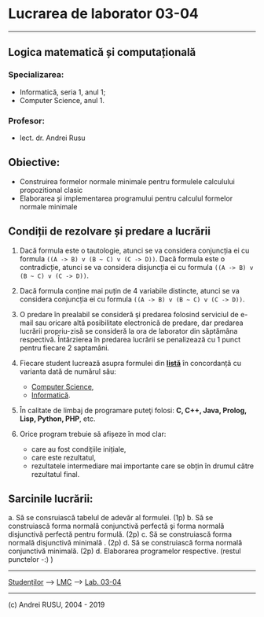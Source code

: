# Lucrarea de laborator 03-04

---

## Logica matematică și computațională

### Specializarea: 

* Informatică, seria 1, anul 1; 
* Computer Science, anul 1.

### Profesor:

* lect. dr. Andrei Rusu

## Obiective:
* Construirea formelor normale minimale pentru formulele calculului propozitional clasic
* Elaborarea și implementarea programului pentru calculul formelor normale minimale

## Condiții de rezolvare și predare a lucrării

1. Dacă formula este o tautologie, atunci se va considera conjuncția ei cu formula `((A -> B) v (B ~ C) v (C -> D))`. Dacă formula este o contradicție, atunci se va considera disjuncția ei cu formula `((A -> B) v (B ~ C) v (C -> D))`.

 

2. Dacă formula conține mai puțin de 4 variabile distincte, atunci se va considera conjuncția ei cu formula `((A -> B) v (B ~ C) v (C -> D))`.

3. O predare în prealabil se consideră şi predarea folosind serviciul de e-mail sau oricare altă posibilitate electronică de predare, dar predarea lucrării propriu-zisă se consideră la ora de laborator din săptămâna respectivă. Întârzierea în predarea lucrării se penalizează cu 1 punct pentru fiecare 2 saptamâni.
4. Fiecare student lucrează asupra formulei din **[listă](./LC_Lab_01_Lista_formule.html)**  în concordanță cu varianta dată de numărul său:
   * [Computer Science](./cs1.html),
   * [Informatică](./info1s1.html). 
5. În calitate de limbaj de programare puteţi folosi: **C, C++, Java, Prolog, Lisp, Python, PHP**, etc.
6. Orice program trebuie să afișeze în mod clar:
   - care au fost condițiile inițiale,
   - care este rezultatul,
   - rezultatele intermediare mai importante care se obțin în drumul către rezultatul final. 

## Sarcinile lucrării:

a. Să se consruiască tabelul de adevăr al formulei. (1p)
b. Să se construiască forma normală conjunctivă perfectă şi forma normală disjunctivă perfectă pentru formulă. (2p)
c. Să se construiască forma normală disjunctivă minimală . (2p)
d. Să se construiască forma normală conjunctivă minimală.  (2p)
d. Elaborarea programelor respective. (restul punctelor -:) )


---

[Studenților](./) --> [LMC](./index-LC-info1.html) --> [Lab. 03-04]()

---

(c) Andrei RUSU, 2004 - 2019
